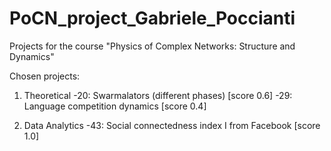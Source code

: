 # PoCN_project_Gabriele_Poccianti

Projects for the course "Physics of Complex Networks: Structure and Dynamics"

Chosen projects:

1) Theoretical
-20: Swarmalators (different phases) [score 0.6]
-29: Language competition dynamics [score 0.4]

2) Data Analytics
-43: Social connectedness index I from Facebook [score 1.0]
